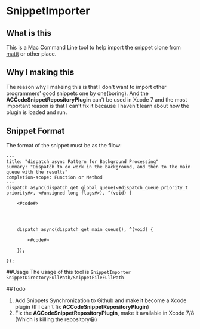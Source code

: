 # SnippetImporter
## What is this
This is a Mac Command Line tool to help import the snippet clone from [mattt](https://github.com/Xcode-Snippets/Objective-C) or other place.
## Why I making this
The reason why I makeing this is that I don't want to import other programmers' good snippets one by one(boring). And the **ACCodeSnippetRepositoryPlugin** can't be used in Xcode 7 and the most important reason is that I can't fix it because I haven't learn about how the plugin is loaded and run. 
## Snippet Format
The format of the snippet must be as the fllow:

```
---
title: "dispatch_async Pattern for Background Processing"
summary: "Dispatch to do work in the background, and then to the main queue with the results"
completion-scope: Function or Method
---
dispatch_async(dispatch_get_global_queue(<#dispatch_queue_priority_t priority#>, <#unsigned long flags#>), ^(void) {

    <#code#>




    dispatch_async(dispatch_get_main_queue(), ^(void) {

        <#code#>

    });

});
```

##Usage
The usage of this tool is 
`SnippetImporter SnippetDirectoryFullPath/SnippetFileFullPath`

##Todo
1. Add Snippets Synchronization to Github and make it become a Xcode plugin (If I can't fix **ACCodeSnippetRepositoryPlugin**)
2. Fix the **ACCodeSnippetRepositoryPlugin**,  make it available in Xcode 7/8 (Which is killing the repository😀)

